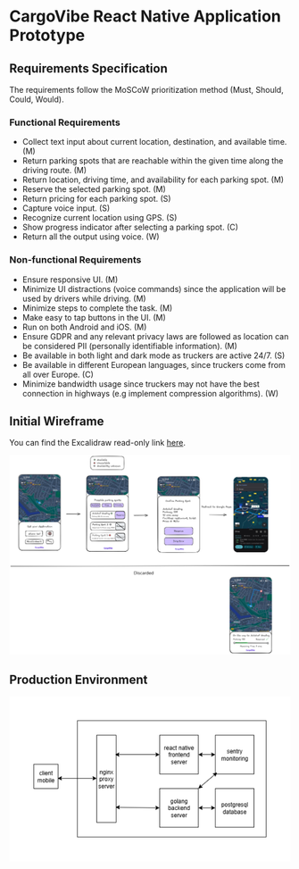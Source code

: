 # CargoVibe React Native Application Prototype

## Requirements Specification
The requirements follow the MoSCoW prioritization method (Must, Should, Could, Would). 

### Functional Requirements
- Collect text input about current location, destination, and available time. (M)
- Return parking spots that are reachable within the given time along the driving route. (M)
- Return location, driving time, and availability for each parking spot. (M)
- Reserve the selected parking spot. (M)
- Return pricing for each parking spot. (S)
- Capture voice input. (S)
- Recognize current location using GPS. (S) 
- Show progress indicator after selecting a parking spot. (C)
- Return all the output using voice. (W)


### Non-functional Requirements
- Ensure responsive UI. (M)
- Minimize UI distractions (voice commands) since the application will be used by drivers while driving. (M)
- Minimize steps to complete the task. (M)
- Make easy to tap buttons in the UI. (M) 
- Run on both Android and iOS. (M)
- Ensure GDPR and any relevant privacy laws are followed as location can be considered PII (personally identifiable information). (M)
- Be available in both light and dark mode as truckers are active 24/7. (S)
- Be available in different European languages, since truckers come from all over Europe. (C)
- Minimize bandwidth usage since truckers may not have the best connection in highways (e.g implement compression algorithms). (W)

## Initial Wireframe
You can find the Excalidraw read-only link [here](https://excalidraw.com/#json=Kcg1s_mZlssqpzjINbhOV,r6gY3bUJgjND7bfF0Lov0Q).


![Wireframe Version 1](./CargoVibe_Wireframe_v1.png)

## Production Environment
![Proposed Architecture v1](./CargoVibe_Arch_v1.png)
